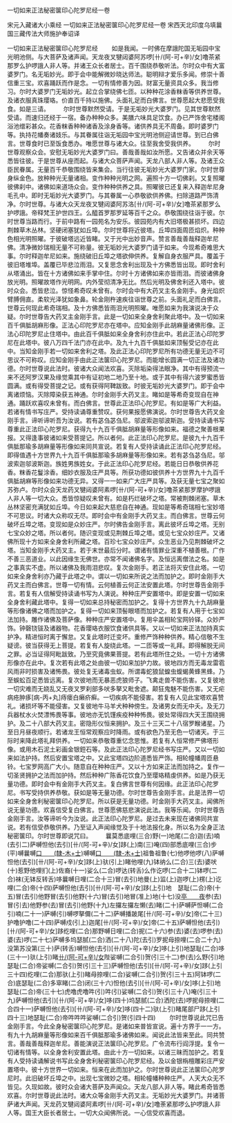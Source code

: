 一切如来正法秘密箧印心陀罗尼经一卷


宋元入藏诸大小乘经
一切如来正法秘密箧印心陀罗尼经一卷
宋西天北印度乌填曩国三藏传法大师施护奉诏译


一切如来正法秘密箧印心陀罗尼经
　　如是我闻。一时佛在摩誐陀国无垢园中宝光明池侧。与大菩萨及诸声闻。天龙夜叉犍闼婆阿苏啰[卄/(阿-可+辛)/女]噜茶紧那罗么护啰誐人非人等。并诸王众长者居士。百千围绕恭敬听法。尔时众中有大富婆罗门。名无垢妙光。即于会中能解微妙晓达师法。聪明辩才爱乐多闻。修崇十善信重三宝。欢喜踊跃而作是念。一切有情修善为因。财富无量资具众多。我当修习。尔时大婆罗门无垢妙光。起立合掌绕佛七匝。以种种花涂香粖香等供养世尊。及诸衣服真珠璎珞。价直百千持以施佛。头面礼足而白佛言。世尊愿起大悲愿受我食。如是三请。
　　尔时世尊默然受请。于是无垢妙光大婆罗门。见其世尊默然受请。而速归还经于一宿。备办种种众多。美膳六味具足饮食。办已严饰舍宅楼阁浴池缯彩甚众。花香粖香种种诸香及涂身香等。诸供养具无不周备。即时婆罗门等。执持花幡奏诸妓乐。与其眷属往诣无垢园中宝光明池侧迎请世尊。到已白佛言。世尊食时已至饭食悉办。唯愿世尊与诸大众。往至我舍受我供养。
　　尔时世尊观察众会。安慰无垢妙光大婆罗门曰。善哉善哉如汝所愿。又告诸众并余天等悉皆往彼。于是世尊从座而起。与诸大众菩萨声闻。天龙八部人非人等。及诸王众臣民眷属。无量百千恭敬围绕皆来集会。当行往彼无垢妙光大婆罗门家。尔时世尊身纵金色。放种种光无量诸相。变作种种光明之网。遍照十方一切佛刹。又复照曜彼佛刹中。诸佛如来道场众会。变作种种供养之具。照曜彼已还复来入释迦牟尼身毛孔中。即时无垢妙光大婆罗门。与其眷属一心恭敬欲供养佛。扫除道路严饰清净。尔时世尊。与诸大众天龙夜叉犍闼婆阿苏洛[卄/(阿-可+辛)/女]噜茶紧那罗么护啰誐。帝释梵王护世四王。么醯首罗那罗延等百千之众。恭敬围绕往诣于彼。尔时世尊当路而行。于前中路有一园苑名为安乐。彼园苑内有大旧塔极甚损坏。四边荆棘草木丛林。坚硬闭塞犹如丘埠。尔时世尊将近彼塔。丘埠四面周匝焰炽。种种色相光明照曜。于彼破塔远近皆睹。又于光中出妙音声。赞言善哉善哉释迦牟尼佛。清净微妙瑞相无量不可称量。彼无垢妙光大婆罗门请于如来。今现希奇难思大事。尔时释迦牟尼如来。施绕破旧丘埠之塔欲伸供养。复解自身衣服严具。覆盖于彼旧塔堆埠。盖覆已毕悲泣雨泪。又复思念舍利出现及十方佛悉皆出现。即时舍利从塔涌出。皆在十方诸佛如来手掌中住。尔时十方诸佛如来亦皆雨泪。而彼诸佛身放光明。照曜故塔作光明网。内外莹彻清净无比。然后光明及佛舍利还入塔中。彼时众会。悉皆悲泣。惊怪希奇叹未曾有。尔时会中有大药叉主名金刚手。身光焰炽臂膊佣直。柔软光泽犹如象鼻。轮金刚杵速疾往诣世尊之前。头面礼足而白佛言。世尊云何现此希奇瑞相。及十方佛悉皆雨泪光明照曜。唯愿如来为我演说决于众疑。尔时世尊告大药叉主金刚手言。此是一切如来全身舍利聚此塔中。及一切如来百千俱胝胡麻形像。正法心印陀罗尼亦在塔中。应知金刚手此胡麻量诸佛形像。正法心印陀罗尼止住塔中。由此百千俱胝如来全身舍利亦住此中。若此正法心印陀罗尼在此塔中。彼八万四千法门亦在此中。及九十九百千俱胝如来顶髻受记亦在此中。当知金刚手若一切如来舍利之塔。及此正法心印陀罗尼所有功德无量无边不可思议不可称叹。应知金刚手由此正法箧印心陀罗尼。而能增长圆满一切正法及诸功德。尔时世尊说此法时。彼诸大众闻法欢喜。灭除垢染得法眼净。其中有得预流一来不还阿罗汉果及缘觉乘其中有证初地二地乃至十地。或于其中有得六波罗蜜悉皆圆满。或有得受菩提之记。或有获得阿鞞跋致。时彼无垢妙光大婆罗门。即于会中离诸烦恼。灭除障染获五神通。尔时金刚手大药叉主。睹如是等希奇变现自在神通。踊跃欢喜叹未曾有。而白佛言。世尊此正法印心陀罗尼。有如是等广大利益。若诸有情书写庄严。受持读诵尊重赞叹。获何果报愿佛演说。尔时世尊告大药叉金刚手言。谛听谛听吾为汝说。若有苾刍苾刍尼。邬波索迦邬波斯迦。受持读诵书写尊重此正法印心陀罗尼。获得九十九百千俱胝胡麻量等形像如来。福德之聚善根果报。又得逢事彼诸如来受菩提记。所以者何。此正法印心陀罗尼。是彼九十九百千俱胝那瑜多胡麻量等形像如来同共宣说。若复有人受持读诵此正法印心陀罗尼经。即得值遇十方世界九十九百千俱胝那瑜多胡麻量等形像如来。若有苾刍苾刍尼。邬波索迦邬波斯迦。族姓男族姓女。于此正法印心陀罗尼经。若能日日恭敬供养花香。粖香花鬘涂香。细妙衣服及庄严具等。所获功德如彼供养十方世界九十九百千俱胝胡麻等形像如来功德无异。又得一一如来广大庄严具等。及获无量七宝之聚如苏弥卢。尔时众会天龙药叉犍闼婆阿素啰[卄/(阿-可+辛)/女]噜茶紧那罗摩护啰誐人非人等一切大众。悉皆惊疑叹未曾有。如是朽烂破坏之塔。常被荆棘闭塞。草木丛林坚密充满犹如丘埠。今日如来起大慈悲自在神通。现如是等希奇瑞相七宝妙塔不可思议。时诸大众称叹无尽。即时会中有金刚手大药叉主。而白佛言。世尊云何破坏丘埠之塔。变现如是众妙庄严。尔时佛告金刚手言。离此彼坏丘埠之塔。无别七宝众妙之塔。所以者何。随识变现或见荆棘丘埠之塔。或见七宝众妙庄严。又诸佛所现十方如来全身舍利所藏之塔。百珍七宝众妙庄严。众生恶业乃见荆棘破坏之塔。当知金刚手大药叉主。若于末世最后分时。谓诸有情罪业深重不植善根。广作不善三恶道业。以此因缘生无佛世。亦常不闻诸佛名字。及恒远离僧法之名。如是之事真实不虚。所以诸佛及我雨泪悲叹。复次金刚手。若正法将灭安住此塔。一切如来全身舍利亦乃藏于此塔之中。谓以一切如来所说之法而加护之。即时金刚手大药叉主而白佛言。世尊一切有情。云何植善云何正法安置此塔。尔时世尊告金刚手言。若复有人信解受持读诵书写为人演说。种种庄严安置塔中。即是安置一切如来全身舍利藏此塔中。复得一切如来总持秘密而加护之。复得十方世界九十九胡麻量等形像诸佛之塔而加护之。复得一切如来顶髻眼塔而加护之。若复有人用于七宝如法加持。雕作诸佛及菩萨像。种种庄严安置塔中。复用伞盖相轮宝网铃铎。众妙严饰。钟磬铙钹及诸器物。花香璎珞衣服饮食诸供具等。又以一切如来正法加持真实护净。精进恒时离于懈怠。又复此塔时迁变坏。重修严饰种种供养。精心信敬不生疑谤。彼当获得无上菩提。若复有人旋绕此塔。一二匝等或一礼拜。即得解脱无间之罪。必当证得阿毗跋致。乃至究竟佛果菩提。若有此塔所住之处。一切十方诸佛形像亦在此中。复次若有此塔之处由彼一切如来加护力故。彼地四方而无毒龙雷雹风雨非时损害及诸怖畏。彼处复无诸毒虫蚁。所谓毒蛇狼鼠蝗虫蝮蝎黄蜂黑蜂。乃至蜈蚣百足悉皆远离。复次彼地而无暴恶虎狼师子。飞禽走兽不能伤害。又复彼地一切灾难而无娆乱又无夜叉罗刹部多吠多拏又毗舍遮。颠狂鬼魅不能伤害。又无疟病疮肿痑[病-丙+丸]痔瘘白癞疥癣。一切疾病不能侵害。若复有人见此宝塔欢喜赞礼。诸损坏等不能侵害。又复彼地牛马羊犬种种傍生。及诸男女而无中夭。及无刀兵器杖水火焚漂怖畏等事。彼地亦无饥馑疾疫种种怖畏。彼处常得四大天王围绕拥护。及二十八部大药叉主。密隐形仪恒来拥护。及三十三天二十八宿罗睺诸星。乃至日月昼夜顺行。若诸龙王恒常观察应时降雨。或有欲色乃至无色一切诸天。于三际时来降此塔礼拜供养。一切如来恭敬尊重忆念思惟。若复有人恒常修严佛塔形像。或用木石泥土彩画金银鋀石等。及此正法印心陀罗尼经书写庄严。又以一切如来如法护持。然后安置宝塔之中。又此宝塔四边阶道悉皆严饰。相轮幢幡周匝悬铃。七宝罗网高广大小。随意自在种种庄严。又以十方如来正法而加持之。复作一切圣贤拥护之法而加护持。然后种种广陈香花饮食乃至璎珞精虔供养。如是乃获无量功德。即时会中有金刚手大药叉主。复白佛言世尊有何因缘。此正法印心陀罗尼。书写受持供养恭敬。获如是等无量功德。尔时世尊告金刚手言。此是法界一切如来全身舍利秘密箧印心陀罗尼。所以获是无量功德。时金刚手大药叉主。闻佛所说无量功德。欢喜信受复白佛言。世尊愿佛慈悲演说此法。我等乐闻。尔时世尊告金刚手言。汝等谛听今为汝说。此正法印心陀罗尼。是过去未来现在诸佛同共宣说。若有信受恭敬供养。乃至证入声闻缘觉及于十地法报化身。所以名为全身正法秘密箧印。尔时世尊即说咒曰。
　　曩莫悉底哩(三合)野(一)地尾(二合)迦(去)喃(去引二)萨嚩怛他(去引)[卄/(阿-可+辛)/女]跢(上)南(三)唵(四)部悉底哩(三合)步(平)嚩曩嚩[口　　(隸-木+士)](五)嚩嚩[口　　(隸-木+士)](六)祖鲁祖鲁(七)他啰他啰(八)萨嚩怛他(去引)[卄/(阿-可+辛)/女]跢(上)驮(引上)睹他哩(九)钵纳么(二合)三(去)婆吠(十)惹野他哩扪(上)佐裔(十一)娑么(二合)啰达(转舌)么作讫啰(二合十二)钵啰(二合)袜(无钵反转舌)哆曩嚩日哩(二合十三)冒(去引)地曼(上)监(上)迦啰(上)楞(上)讫哩(二合)帝(十四)萨嚩怛他(去引)[卄/(阿-可+辛)/女]跢(上引)地　瑟耻(二合)帝(十五)冒(去引)他野冒(去引)他野(十六)冒(去引)地冒(准上)地(十七)没[亭　　夜](切身十八)参(去)冒(引去)他野参(去)冒(去引)他野(十九)左攞左攞左懒(去)睹(二十)萨嚩萨怛嚩(二合引)喃(二十一)萨嚩(引)嚩啰拏儞(二十二)萨嚩播跛尾[卄/(阿-可+辛)/女]帝(二十三)护噜护噜(二十四)萨嚩戍(引上)迦尾[卄/(阿-可+辛)/女]帝(二十五)萨嚩怛他(去引)[卄/(阿-可+辛)/女]跢纥哩(二合)那野嚩日哩(二合)抳(二十六)参(去)婆(去)啰参(去)婆(去)啰(二十七)萨嚩多坞瑟腻(二合)洒(二十八)陀(去引)罗抳母捺哩(二合二十九)没第苏没第(三十)萨(转舌)嚩怛他(去引)[卄/(阿-可+辛)/女]哆(上引)地瑟耻(二合)哆(三十一)驮(上引)睹[卄/(阿-可+辛)/女](转舌)陛娑嚩(二合引)贺(引三十二)参(去)么野(引)地瑟耻(二合)帝娑嚩(二合引)贺(引三十三)萨嚩怛他(去引)[卄/(阿-可+辛)/女]跢(上引三十四)纥哩(二合)那驮(上引)睹母捺哩(二合)娑嚩(二合引)贺(引三十五)阿钵啰(二合)底瑟耻(二合)多窣睹(二合)闭(三十六)怛他(去引)[卄/(阿-可+辛)/女]哆(上引)地瑟耻(二合)帝(三十七)虎噜虎噜吽(引)吽(引)娑嚩(二合引)贺(引三十八)唵(引三十九)萨嚩怛他(去引)[卄/(阿-可+辛)/女]哆(四十)坞瑟腻(二合)洒陀(去)啰抳母捺哩(二合四十一)萨嚩怛他(去引)[卄/(阿-可+辛)/女]哆(四十二)驮(上引)睹尾部尸跢(上引四十三)地瑟耻(二合)帝吽吽吽娑嚩(二合引)贺(引四十四)
　　尔时世尊说此咒已告金刚手言。今此全身秘密箧印心陀罗尼。是诸如来普皆宣说。遍十方界于一一方。有九十九胡麻量等形像如来百千俱胝那瑜多诸佛如来。闻说此法皆来至此。同共赞言。善哉善哉释迦牟尼。善能演说正法箧印心陀罗尼。广令流布行阎浮提。复令一切诸有情等。以全身舍利安置此塔。由此十方一切如来。以诸三昧而加护之。若复有人受持读诵解说书写此全身舍利秘密箧印心陀罗尼经。及以金银栴檀雕彩庄严安置塔中。彼十方世界一切如来。恒来在此而加护之。尔时世尊说此正法箧印心陀罗尼时。此旧破坏丘埠之中。出现七宝微妙之塔。相轮幢幡种种庄严。人天大众无不皆见。久现如故。彼时众会诸大菩萨及声闻众。天龙八部人非人等。睹此希奇皆悉欢喜。尔时世尊说此法时。诸大众等金刚手大药叉主。无垢妙光大婆罗门。并诸菩萨诸大声闻。天龙药叉犍闼婆阿素啰[卄/(阿-可+辛)/女]噜荼紧那啰么护啰誐人非人等。国王大臣长者居士。一切大众闻佛所说。一心信受欢喜而退。



